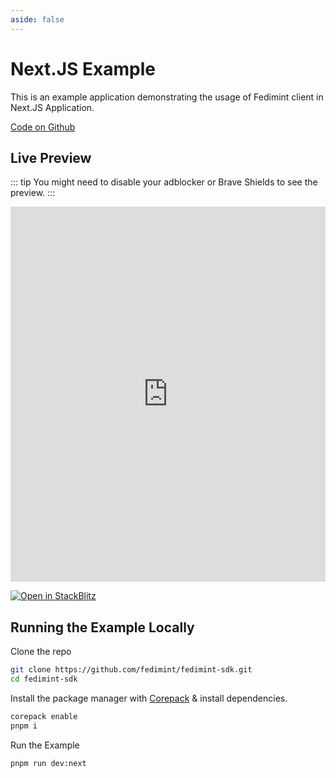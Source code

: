 ```yaml
---
aside: false
---
```


# Next.JS Example

This is an example application demonstrating the usage of Fedimint client in Next.JS Application.

[Code on Github](https://github.com/fedimint/fedimint-sdk/tree/main/examples/next-js)

## Live Preview

::: tip
You might need to disable your adblocker or Brave Shields to see the preview.
:::

<iframe src="https://stackblitz.com/github/fedimint/fedimint-sdk/tree/main/examples/next-js?embed=1&theme=dark&file=src%2FApp.tsx" style="width: 100%; height: 600px; border: 0;"></iframe>

[![Open in StackBlitz](https://developer.stackblitz.com/img/open_in_stackblitz.svg)](https://stackblitz.com/github/fedimint/fedimint-sdk/tree/main/examples/next-js)

## Running the Example Locally

Clone the repo

```sh
git clone https://github.com/fedimint/fedimint-sdk.git
cd fedimint-sdk
```

Install the package manager with [Corepack](https://nodejs.org/api/corepack.html) & install dependencies.

```sh
corepack enable
pnpm i
```

Run the Example

```sh
pnpm run dev:next
```

